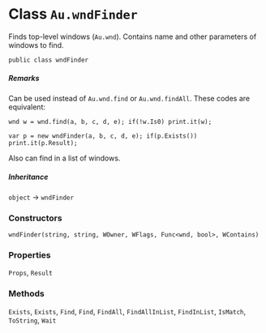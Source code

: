 # Class `Au.wndFinder`

Finds top-level windows (`Au.wnd`). Contains name and other parameters of windows to find.

```
public class wndFinder
```

##### Remarks

Can be used instead of `Au.wnd.find` or `Au.wnd.findAll`. These codes are equivalent:

```
wnd w = wnd.find(a, b, c, d, e); if(!w.Is0) print.it(w);
```

```
var p = new wndFinder(a, b, c, d, e); if(p.Exists()) print.it(p.Result);
```

Also can find in a list of windows.

##### Inheritance

`object` → `wndFinder`

### Constructors

`wndFinder(string, string, WOwner, WFlags, Func<wnd, bool>, WContains)`

### Properties

`Props`, `Result`

### Methods

`Exists`, `Exists`, `Find`, `Find`, `FindAll`, `FindAllInList`, `FindInList`, `IsMatch`, `ToString`, `Wait`